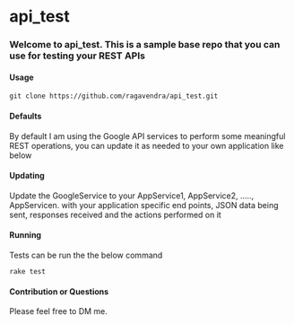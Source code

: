# api_test

### Welcome to api_test. This is a sample base repo that you can use for testing your REST APIs

#### Usage
```git clone https://github.com/ragavendra/api_test.git```

#### Defaults
By default I am using the Google API services to perform some meaningful REST operations, you can update it as needed to your own application like below

#### Updating
Update the GoogleService to your AppService1, AppService2, ....., AppServicen. with your application specific end points, JSON data being sent, responses received and the actions performed on it

#### Running
Tests can be run the the below command

```rake test ```

#### Contribution or Questions
Please feel free to DM me.

